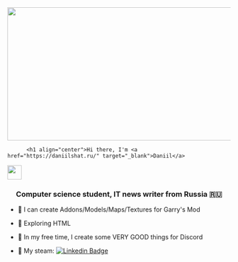 
<div align="center">
  <img src="https://media.discordapp.net/attachments/474894433498824715/959145774434902026/banner.gif" width="600" height="300"/>
</div>


          <h1 align="center">Hi there, I'm <a href="https://daniilshat.ru/" target="_blank">Daniil</a> 
<img src="https://github.com/blackcater/blackcater/raw/main/images/Hi.gif" height="32"/></h1>
<h3 align="center">Computer science student, IT news writer from Russia 🇷🇺</h3>

-  💛 I can create Addons/Models/Maps/Textures for Garry's Mod



- :green_heart: Exploring HTML



- :purple_heart: In my free time, I create some VERY GOOD things for Discord



- 🍭 My steam: [![Linkedin Badge](https://img.shields.io/badge/Steam-Sekvoya-ff69b4)](https://steamcommunity.com/id/cute_rock/)
